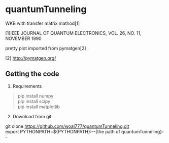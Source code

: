 # quantumTunneling
WKB with transfer matrix mathod[1]

[1]IEEE JOURNAL OF QUANTUM ELECTRONICS, VOL. 26, NO. 11, NOVEMBER 1990

pretty plot imported from pymatgen[2]

[2] http://pymatgen.org/

Getting the code
-------------

1. Requirements

>pip install numpy  
>pip install scipy  
>pip install matplotlib

2. Download from git

git clone https://github.com/woal777/quantumTunneling.git  
export PYTHONPATH=${PYTHONPATH}:--{the path of quantumTunneling}--
